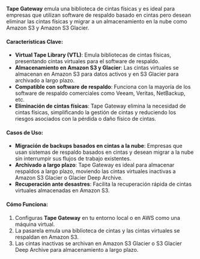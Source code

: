 **Tape Gateway** emula una biblioteca de cintas físicas y es ideal para empresas que utilizan software de respaldo basado en cintas pero desean eliminar las cintas físicas y migrar a un almacenamiento en la nube como Amazon S3 y Amazon S3 Glacier.

#### Características Clave:

- **Virtual Tape Library (VTL)**: Emula bibliotecas de cintas físicas, presentando cintas virtuales para el software de respaldo.
- **Almacenamiento en Amazon S3 y Glacier**: Las cintas virtuales se almacenan en Amazon S3 para datos activos y en S3 Glacier para archivado a largo plazo.
- **Compatible con software de respaldo**: Funciona con la mayoría de los software de respaldo comerciales como Veeam, Veritas, NetBackup, etc.
- **Eliminación de cintas físicas**: Tape Gateway elimina la necesidad de cintas físicas, simplificando la gestión de cintas y reduciendo los riesgos asociados con la pérdida o daño físico de cintas.

#### Casos de Uso:

- **Migración de backups basados en cintas a la nube**: Empresas que usan sistemas de respaldo basados en cintas y desean migrar a la nube sin interrumpir sus flujos de trabajo existentes.
- **Archivado a largo plazo**: Tape Gateway es ideal para almacenar respaldos a largo plazo, moviendo las cintas virtuales inactivas a Amazon S3 Glacier o Glacier Deep Archive.
- **Recuperación ante desastres**: Facilita la recuperación rápida de cintas virtuales almacenadas en Amazon S3.

#### Cómo Funciona:

1. Configuras **Tape Gateway** en tu entorno local o en AWS como una máquina virtual.
2. La pasarela emula una biblioteca de cintas y las cintas virtuales se respaldan en Amazon S3.
3. Las cintas inactivas se archivan en Amazon S3 Glacier o S3 Glacier Deep Archive para almacenamiento a largo plazo.